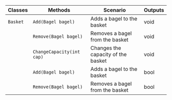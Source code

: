 | Classes  | Methods                   | Scenario                           | Outputs |
|----------|---------------------------|------------------------------------|---------|
| `Basket` | `Add(Bagel bagel)`        | Adds a bagel to the basket         | void    |
|          | `Remove(Bagel bagel)`     | Removes a bagel from the basket    | void    |
|          | `ChangeCapacity(int cap)` | Changes the capacity of the basket | void    |
|          | `Add(Bagel bagel)`        | Adds a bagel to the basket         | bool    |
|          | `Remove(Bagel bagel)`     | Removes a bagel from the basket    | bool    |
